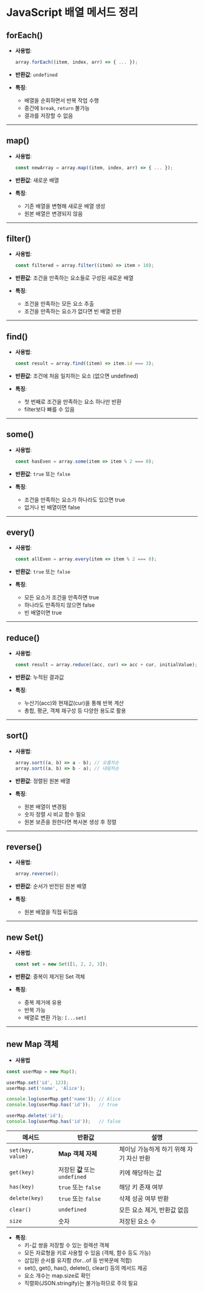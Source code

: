 # JavaScript 배열 메서드 정리

## forEach()

- **사용법**:
  ```js
  array.forEach((item, index, arr) => { ... });
  ```

- **반환값**: `undefined`

- **특징**:
  - 배열을 순회하면서 반복 작업 수행
  - 중간에 `break`, `return` 불가능
  - 결과를 저장할 수 없음

---

## map()

- **사용법**:
  ```js
  const newArray = array.map((item, index, arr) => { ... });
  ```

- **반환값**: 새로운 배열

- **특징**:
  - 기존 배열을 변형해 새로운 배열 생성
  - 원본 배열은 변경되지 않음

---

## filter()

- **사용법**:
  ```js
  const filtered = array.filter((item) => item > 10);
  ```

- **반환값**: 조건을 만족하는 요소들로 구성된 새로운 배열

- **특징**:
  - 조건을 만족하는 모든 요소 추출
  - 조건을 만족하는 요소가 없다면 빈 배열 반환

---

## find()

- **사용법**:
  ```js
  const result = array.find((item) => item.id === 3);
  ```

- **반환값**: 조건에 처음 일치하는 요소 (없으면 undefined)

- **특징**:
  - 첫 번째로 조건을 만족하는 요소 하나만 반환
  - filter보다 빠를 수 있음

---

## some()

- **사용법**:
  ```js
  const hasEven = array.some(item => item % 2 === 0);
  ```

- **반환값**: `true` 또는 `false`

- **특징**:
  - 조건을 만족하는 요소가 하나라도 있으면 true
  - 없거나 빈 배열이면 false

---

## every()

- **사용법**:
  ```js
  const allEven = array.every(item => item % 2 === 0);
  ```

- **반환값**: `true` 또는 `false`

- **특징**:
  - 모든 요소가 조건을 만족하면 true
  - 하나라도 만족하지 않으면 false
  - 빈 배열이면 true

---

## reduce()

- **사용법**:
  ```js
  const result = array.reduce((acc, cur) => acc + cur, initialValue);
  ```

- **반환값**: 누적된 결과값

- **특징**:
  - 누산기(acc)와 현재값(cur)을 통해 반복 계산
  - 총합, 평균, 객체 재구성 등 다양한 용도로 활용

---

## sort()

- **사용법**:
  ```js
  array.sort((a, b) => a - b); // 오름차순
  array.sort((a, b) => b - a); // 내림차순
  ```

- **반환값**: 정렬된 원본 배열

- **특징**:
  - 원본 배열이 변경됨
  - 숫자 정렬 시 비교 함수 필요
  - 원본 보존을 원한다면 복사본 생성 후 정렬

---

## reverse()

- **사용법**:
  ```js
  array.reverse();
  ```

- **반환값**: 순서가 반전된 원본 배열

- **특징**:
  - 원본 배열을 직접 뒤집음

---

## new Set()

- **사용법**:
  ```js
  const set = new Set([1, 2, 2, 3]);
  ```

- **반환값**: 중복이 제거된 Set 객체

- **특징**:
  - 중복 제거에 유용
  - 반복 가능
  - 배열로 변환 가능: `[...set]`

---

## new Map 객체

- **사용법**
```js
const userMap = new Map();

userMap.set('id', 123);
userMap.set('name', 'Alice');

console.log(userMap.get('name')); // Alice
console.log(userMap.has('id'));   // true

userMap.delete('id');
console.log(userMap.has('id'));   // false
```

| 메서드               | 반환값                      | 설명                      |
| ----------------- | ------------------------ | ----------------------- |
| `set(key, value)` | **Map 객체 자체**            | 체이닝 가능하게 하기 위해 자기 자신 반환 |
| `get(key)`        | 저장된 **값** 또는 `undefined` | 키에 해당하는 값               |
| `has(key)`        | `true` 또는 `false`        | 해당 키 존재 여부              |
| `delete(key)`     | `true` 또는 `false`        | 삭제 성공 여부 반환             |
| `clear()`         | `undefined`              | 모든 요소 제거, 반환값 없음        |
| `size`            | 숫자                       | 저장된 요소 수                |


- **특징**:
  - 키-값 쌍을 저장할 수 있는 컬렉션 객체
  - 모든 자료형을 키로 사용할 수 있음 (객체, 함수 등도 가능)
  - 삽입된 순서를 유지함 (for...of 등 반복문에 적합)
  - set(), get(), has(), delete(), clear() 등의 메서드 제공
  - 요소 개수는 map.size로 확인
  - 직렬화(JSON.stringify)는 불가능하므로 주의 필요
